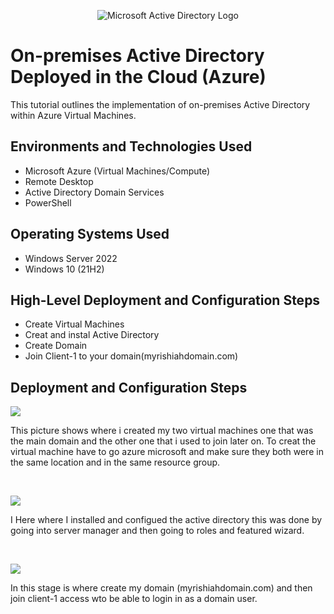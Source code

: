 <p align="center">
<img src="https://i.imgur.com/pU5A58S.png" alt="Microsoft Active Directory Logo"/>
</p>

<h1>On-premises Active Directory Deployed in the Cloud (Azure)</h1>
This tutorial outlines the implementation of on-premises Active Directory within Azure Virtual Machines.<br />


<h2>Environments and Technologies Used</h2>

- Microsoft Azure (Virtual Machines/Compute)
- Remote Desktop
- Active Directory Domain Services
- PowerShell

<h2>Operating Systems Used </h2>

- Windows Server 2022
- Windows 10 (21H2)

<h2>High-Level Deployment and Configuration Steps</h2>

- Create Virtual Machines
- Creat and instal Active Directory
- Create Domain
- Join Client-1 to your domain(myrishiahdomain.com)

<h2>Deployment and Configuration Steps</h2>

<p>
<img src="https://i.imgur.com/agpkN8q.png"/>
</p>
<p>
This picture shows where i created my two virtual machines one that was the main domain and the other one that i used to join later on. To creat the virtual machine have to go azure microsoft and make sure they both were in the same location and in the same resource group. 
</p>
<br />

<p>
<img src="https://i.imgur.com/hzzpQmS.png"/>
</p>
<p>I
Here where I installed and configued the active directory this was done by going into server manager and then going to roles and featured wizard.
</p>
<br />

<p>
<img src="https://i.imgur.com/rIaQLnC.png"/>
</p>
<p>
In this stage is where create my domain (myrishiahdomain.com) and then join client-1 access wto be able to login in as a domain user. 
</p>
<br />
